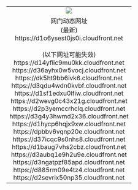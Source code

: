 ﻿<table>
  <tr></tr>
  <tr><td colspan=2 align=center><img src="https://d1o6ysest0js0i.cloudfront.net/Up/oGate.jpg" /></td></tr>
  <tr><td colspan=2 align=center>网门动态网址<br/>(最新)
<br>https://d1o6ysest0js0i.cloudfront.net
<br/><br/>(以下网址可能失效)
<br>https://d14yflic9mu0kk.cloudfront.net
<br>https://d36ayhx0w5vocj.cloudfront.net
<br>https://dk5ht9bb6ivk6.cloudfront.net
<br>https://d3qdu4wdn0kvbf.cloudfront.net
<br>https://d1sf1edxu0lfiw.cloudfront.net
<br>https://d2wevg0c43x21g.cloudfront.net
<br>https://d2p3yemccrhclq.cloudfront.net
<br>https://d3g4y3hwmd2x36.cloudfront.net
<br>https://d1hycp6hqjx9xw.cloudfront.net
<br>https://dpbbv6vqnp20e.cloudfront.net
<br>https://d37icqc9s0nhs8.cloudfront.net
<br>https://d1baug7vhs2cbz.cloudfront.net
<br>https://d3aubq1e9h2u9e.cloudfront.net
<br>https://d3ngatpzf85apd.cloudfront.net
<br>https://d885rm09e4tz4.cloudfront.net
<br>https://d2sevrix50np35.cloudfront.net
    </td>
  </tr>
</table>
